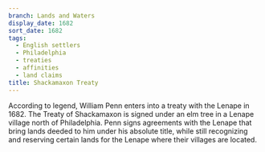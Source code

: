 ```yaml
---
branch: Lands and Waters
display_date: 1682
sort_date: 1682
tags:
  - English settlers
  - Philadelphia
  - treaties
  - affinities
  - land claims
title: Shackamaxon Treaty
---
```


According to legend, William Penn enters into a treaty with the Lenape in 1682. The Treaty of Shackamaxon is signed under an elm tree in a Lenape village north of Philadelphia. Penn signs agreements with the Lenape that bring lands deeded to him under his absolute title, while still recognizing and reserving certain lands for the Lenape where their villages are located.
